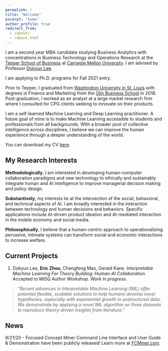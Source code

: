 ```yaml
---
permalink: /
title: "Welcome"
excerpt: "home"
author_profile: true
redirect_from: 
  - /about/
  - /about.html
---
```


I am a second year MBA candidate studying Business Analytics with concentrations in Business Technology and Operations Research at the [Tepper School of Business](https://www.cmu.edu/tepper/index.html) at [Carnegie Mellon University](https://www.cmu.edu/). I am advised by Professor [Dokyun Lee](https://www.leedokyun.com/).

I am applying to Ph.D. programs for Fall 2021 entry.

Prior to Tepper, I graduated from [Washington University in St. Louis](https://wustl.edu/) with degrees in Finance and Marketing from the [Olin Business School](https://olin.wustl.edu/EN-US/Pages/default.aspx) in 2018. Post-graduation, I worked as an analyst at a large market research firm where I consulted for CPG clients seeking to innovate on their products.

I am a self-learned Machine Learning and Deep Learning practitioner. A future goal of mine is to make Machine Learning accessible to students and professionals from all backgrounds. With a broader pool of collective intelligence across disciplines, I believe we can improve the human experience through a deeper understanding of the world.

You can download my CV [here](http://ericbzhou.github.io/files/ebzhou_cv.pdf).

My Research Interests
------
**Methodologically**, I am interested in developing human-computer collaboration paradigms and new technology to ethically and sustainably integrate human and AI intelligence to improve managerial decision making and policy design.

**Substantively**, my interests lie at the intersection of the social, behavioral, and technical aspects of AI. I am broadly interested in the interaction between technology and human decisions and behaviors.
Specific applications include AI-driven product ideation and AI-mediated interaction in the mobile economy and social media.

**Philosophically**, I believe that a human-centric approach to operationalizing pervasive, intimate systems can transform social and economic interactions to increase welfare.

Current Projects
------
1. Dokyun Lee, **Eric Zhou**, Chengfeng Mao, Gerald Kane. *Interpretable Machine Learning For Theory Building: Human-AI Collaboration*. <br/>
Accepted to MISQ Author Workshop. *Work in progress.* <br/>
>*"Recent advances in Interpretable Machine Learning (IML) offer potential flexible, scalable solutions to help humans develop novel hypotheses, especially with exponential growth in unstructured data. We demonstrate by applying a novel IML algorithm on three datasets to reproduce theory-driven insights from literature."*

News
------
9/21/20 - Focused Concept Miner Command Line Interface and User Guide & Demonstration have been publicly released! Learn more at [FCMiner.com](http://fcminer.com/).